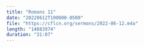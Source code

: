 ```yaml
---
title: "Romans 11"
date: "20220612T100000-0500"
file: "https://cflcn.org/sermons/2022-06-12.m4a"
length: "14883974"
duration: "31:07"
---
```

